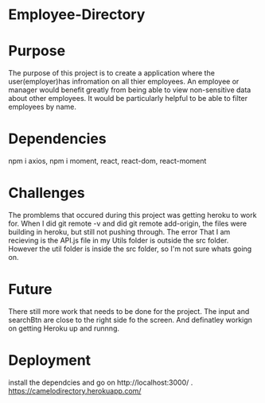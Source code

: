 # Employee-Directory

# Purpose 
The purpose of this project is to create a application where the user(employer)has infromation on all thier employees. An employee or manager would benefit greatly from being able to view non-sensitive data about other employees. It would be particularly helpful to be able to filter employees by name.

# Dependencies

npm i axios,
npm i moment,
react,
react-dom,
react-moment

# Challenges

The promblems that occured during this project was getting heroku to work for. When I did git remote -v and did git remote add-origin, the files were building in heroku, but still not pushing through. The error That I am recieving is the API.js file in my Utils folder is outside the src folder. However the util folder is inside the src folder, so I'm not sure whats going on. 

# Future 
There still more work that needs to be done for the project. The input and searchBtn are close to the right side fo the screen. And definatley workign on getting Heroku up and runnng.
# Deployment 
install the dependcies and go on http://localhost:3000/ .
https://camelodirectory.herokuapp.com/
